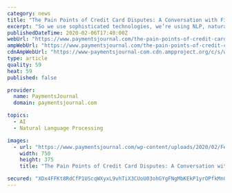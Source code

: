 ```yaml
---
category: news
title: "The Pain Points of Credit Card Disputes: A Conversation with Finscend"
excerpt: "So we use sophisticated technologies, we’re using NLP, natural language processing, to understand the specifics of the case and whether or not it’s authentic. And then we couple that with artificial intelligence to explore the merits of the case based on the guidelines of the card networks. The cardholder enters this information into a very ..."
publishedDateTime: 2020-02-06T17:40:00Z
webUrl: "https://www.paymentsjournal.com/the-pain-points-of-credit-card-disputes-a-conversation-with-finscend/"
ampWebUrl: "https://www.paymentsjournal.com/the-pain-points-of-credit-card-disputes-a-conversation-with-finscend/amp/"
cdnAmpWebUrl: "https://www-paymentsjournal-com.cdn.ampproject.org/c/s/www.paymentsjournal.com/the-pain-points-of-credit-card-disputes-a-conversation-with-finscend/amp/"
type: article
quality: 59
heat: 59
published: false

provider:
  name: PaymentsJournal
  domain: paymentsjournal.com

topics:
  - AI
  - Natural Language Processing

images:
  - url: "https://www.paymentsjournal.com/wp-content/uploads/2020/02/Featured-Image-Aaron-and-Moshe-Fincend.jpg"
    width: 750
    height: 375
    title: "The Pain Points of Credit Card Disputes: A Conversation with Finscend"

secured: "XDx4FFKt8RdCfP1UScqWXyxL9vhTiX3CUoU03ohGYgFNgMbKEkP1yrOPfkMnCmkhCeMA0N+oH7koR8v2mqRE0gPdoqZhW+SYc8+Oefl0jUmZ3hNu+/8eXt1L9CphPctFmx796Wu6YO+Bu/DFAF8CFvVdskI07BH3jW0+pxu3gQIqcw6C/3AaBJ5RHNN5wBBlTEgWsvTSoHmh30ZAkOJhtJVPeXYrdc9QIMtx0kppsuWe/yQ4GG93RpuMpIvLnlZ6X9CdGK99Rsgo+jtTzEEFZ8slOpJuAtZv7DmmU9X6sYbU+e/7a2LQAWf40na+uoth;0fTGrkgn+HQIuojEH/GSmQ=="
---
```


